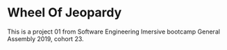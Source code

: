 # Wheel Of Jeopardy
This is a project 01 from Software Engineering Imersive bootcamp General Assembly 2019, cohort 23.

